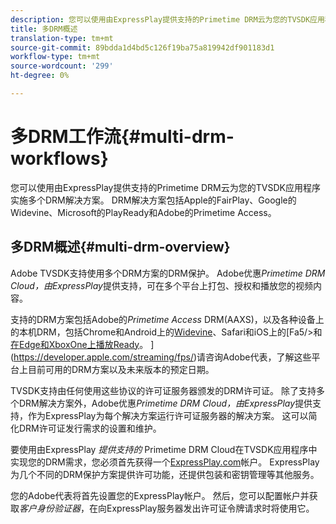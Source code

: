```yaml
---
description: 您可以使用由ExpressPlay提供支持的Primetime DRM云为您的TVSDK应用程序实施多个DRM解决方案。 DRM解决方案包括Apple的FairPlay、Google的Widevine、Microsoft的PlayReady和Adobe的Primetime Access。
title: 多DRM概述
translation-type: tm+mt
source-git-commit: 89bdda1d4bd5c126f19ba75a819942df901183d1
workflow-type: tm+mt
source-wordcount: '299'
ht-degree: 0%

---
```



# 多DRM工作流{#multi-drm-workflows}

您可以使用由ExpressPlay提供支持的Primetime DRM云为您的TVSDK应用程序实施多个DRM解决方案。 DRM解决方案包括Apple的FairPlay、Google的Widevine、Microsoft的PlayReady和Adobe的Primetime Access。

## 多DRM概述{#multi-drm-overview}

Adobe TVSDK支持使用多个DRM方案的DRM保护。 Adobe优惠&#x200B;*Primetime DRM Cloud，由ExpressPlay*&#x200B;提供支持，可在多个平台上打包、授权和播放您的视频内容。

支持的DRM方案包括Adobe的&#x200B;*Primetime Access* DRM(AAXS)，以及各种设备上的本机DRM，包括Chrome和Android上的[Widevine](https://www.widevine.com)、Safari和iOS上的[Fa5/>和[在Edge和XboxOne上播放Ready](https://www.microsoft.com/playready/)。 ](https://developer.apple.com/streaming/fps/)请咨询Adobe代表，了解这些平台上目前可用的DRM方案以及未来版本的预定日期。

TVSDK支持由任何使用这些协议的许可证服务器颁发的DRM许可证。 除了支持多个DRM解决方案外，Adobe优惠&#x200B;*Primetime DRM Cloud，由ExpressPlay*&#x200B;提供支持，作为ExpressPlay为每个解决方案运行许可证服务器的解决方案。 这可以简化DRM许可证发行需求的设置和维护。

要使用由ExpressPlay *提供支持的* Primetime DRM Cloud在TVSDK应用程序中实现您的DRM需求，您必须首先获得一个[ExpressPlay.com](https://www.expressplay.com)帐户。 ExpressPlay为几个不同的DRM保护方案提供许可功能，还提供包装和密钥管理等其他服务。

您的Adobe代表将首先设置您的ExpressPlay帐户。 然后，您可以配置帐户并获取&#x200B;*客户身份验证器*，在向ExpressPlay服务器发出许可证令牌请求时将使用它。